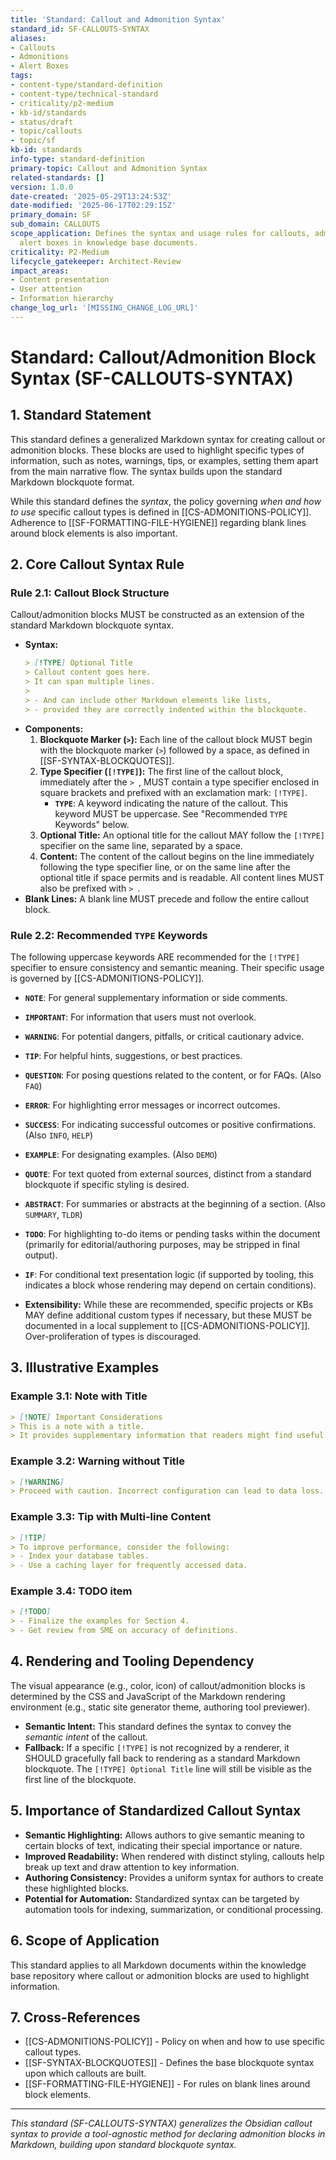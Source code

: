 ```yaml
---
title: 'Standard: Callout and Admonition Syntax'
standard_id: SF-CALLOUTS-SYNTAX
aliases:
- Callouts
- Admonitions
- Alert Boxes
tags:
- content-type/standard-definition
- content-type/technical-standard
- criticality/p2-medium
- kb-id/standards
- status/draft
- topic/callouts
- topic/sf
kb-id: standards
info-type: standard-definition
primary-topic: Callout and Admonition Syntax
related-standards: []
version: 1.0.0
date-created: '2025-05-29T13:24:53Z'
date-modified: '2025-06-17T02:29:15Z'
primary_domain: SF
sub_domain: CALLOUTS
scope_application: Defines the syntax and usage rules for callouts, admonitions, and
  alert boxes in knowledge base documents.
criticality: P2-Medium
lifecycle_gatekeeper: Architect-Review
impact_areas:
- Content presentation
- User attention
- Information hierarchy
change_log_url: '[MISSING_CHANGE_LOG_URL]'
---
```

# Standard: Callout/Admonition Block Syntax (SF-CALLOUTS-SYNTAX)

## 1. Standard Statement

This standard defines a generalized Markdown syntax for creating callout or admonition blocks. These blocks are used to highlight specific types of information, such as notes, warnings, tips, or examples, setting them apart from the main narrative flow. The syntax builds upon the standard Markdown blockquote format.

While this standard defines the *syntax*, the policy governing *when and how to use* specific callout types is defined in [[CS-ADMONITIONS-POLICY]]. Adherence to [[SF-FORMATTING-FILE-HYGIENE]] regarding blank lines around block elements is also important.

## 2. Core Callout Syntax Rule

### Rule 2.1: Callout Block Structure
Callout/admonition blocks MUST be constructed as an extension of the standard Markdown blockquote syntax.
*   **Syntax:**
    ```markdown
    > [!TYPE] Optional Title
    > Callout content goes here.
    > It can span multiple lines.
    >
    > - And can include other Markdown elements like lists,
    > - provided they are correctly indented within the blockquote.
    ```
*   **Components:**
    1.  **Blockquote Marker (`>`):** Each line of the callout block MUST begin with the blockquote marker (`>`) followed by a space, as defined in [[SF-SYNTAX-BLOCKQUOTES]].
    2.  **Type Specifier (`[!TYPE]`):** The first line of the callout block, immediately after the `> `, MUST contain a type specifier enclosed in square brackets and prefixed with an exclamation mark: `[!TYPE]`.
        *   **`TYPE`**: A keyword indicating the nature of the callout. This keyword MUST be uppercase. See "Recommended `TYPE` Keywords" below.
    3.  **Optional Title:** An optional title for the callout MAY follow the `[!TYPE]` specifier on the same line, separated by a space.
    4.  **Content:** The content of the callout begins on the line immediately following the type specifier line, or on the same line after the optional title if space permits and is readable. All content lines MUST also be prefixed with `> `.
*   **Blank Lines:** A blank line MUST precede and follow the entire callout block.

### Rule 2.2: Recommended `TYPE` Keywords
The following uppercase keywords ARE recommended for the `[!TYPE]` specifier to ensure consistency and semantic meaning. Their specific usage is governed by [[CS-ADMONITIONS-POLICY]].

*   **`NOTE`**: For general supplementary information or side comments.
*   **`IMPORTANT`**: For information that users must not overlook.
*   **`WARNING`**: For potential dangers, pitfalls, or critical cautionary advice.
*   **`TIP`**: For helpful hints, suggestions, or best practices.
*   **`QUESTION`**: For posing questions related to the content, or for FAQs. (Also `FAQ`)
*   **`ERROR`**: For highlighting error messages or incorrect outcomes.
*   **`SUCCESS`**: For indicating successful outcomes or positive confirmations. (Also `INFO`, `HELP`)
*   **`EXAMPLE`**: For designating examples. (Also `DEMO`)
*   **`QUOTE`**: For text quoted from external sources, distinct from a standard blockquote if specific styling is desired.
*   **`ABSTRACT`**: For summaries or abstracts at the beginning of a section. (Also `SUMMARY`, `TLDR`)
*   **`TODO`**: For highlighting to-do items or pending tasks within the document (primarily for editorial/authoring purposes, may be stripped in final output).
*   **`IF`**: For conditional text presentation logic (if supported by tooling, this indicates a block whose rendering may depend on certain conditions).

*   **Extensibility:** While these are recommended, specific projects or KBs MAY define additional custom types if necessary, but these MUST be documented in a local supplement to [[CS-ADMONITIONS-POLICY]]. Over-proliferation of types is discouraged.

## 3. Illustrative Examples

### Example 3.1: Note with Title
```markdown
> [!NOTE] Important Considerations
> This is a note with a title.
> It provides supplementary information that readers might find useful.
```

### Example 3.2: Warning without Title
```markdown
> [!WARNING]
> Proceed with caution. Incorrect configuration can lead to data loss.
```

### Example 3.3: Tip with Multi-line Content
```markdown
> [!TIP]
> To improve performance, consider the following:
> - Index your database tables.
> - Use a caching layer for frequently accessed data.
```

### Example 3.4: TODO item
```markdown
> [!TODO]
> - Finalize the examples for Section 4.
> - Get review from SME on accuracy of definitions.
```

## 4. Rendering and Tooling Dependency

The visual appearance (e.g., color, icon) of callout/admonition blocks is determined by the CSS and JavaScript of the Markdown rendering environment (e.g., static site generator theme, authoring tool previewer).
*   **Semantic Intent:** This standard defines the syntax to convey the *semantic intent* of the callout.
*   **Fallback:** If a specific `[!TYPE]` is not recognized by a renderer, it SHOULD gracefully fall back to rendering as a standard Markdown blockquote. The `[!TYPE] Optional Title` line will still be visible as the first line of the blockquote.

## 5. Importance of Standardized Callout Syntax

*   **Semantic Highlighting:** Allows authors to give semantic meaning to certain blocks of text, indicating their special importance or nature.
*   **Improved Readability:** When rendered with distinct styling, callouts help break up text and draw attention to key information.
*   **Authoring Consistency:** Provides a uniform syntax for authors to create these highlighted blocks.
*   **Potential for Automation:** Standardized syntax can be targeted by automation tools for indexing, summarization, or conditional processing.

## 6. Scope of Application

This standard applies to all Markdown documents within the knowledge base repository where callout or admonition blocks are used to highlight information.

## 7. Cross-References
- [[CS-ADMONITIONS-POLICY]] - Policy on when and how to use specific callout types.
- [[SF-SYNTAX-BLOCKQUOTES]] - Defines the base blockquote syntax upon which callouts are built.
- [[SF-FORMATTING-FILE-HYGIENE]] - For rules on blank lines around block elements.

---
*This standard (SF-CALLOUTS-SYNTAX) generalizes the Obsidian callout syntax to provide a tool-agnostic method for declaring admonition blocks in Markdown, building upon standard blockquote syntax.*
